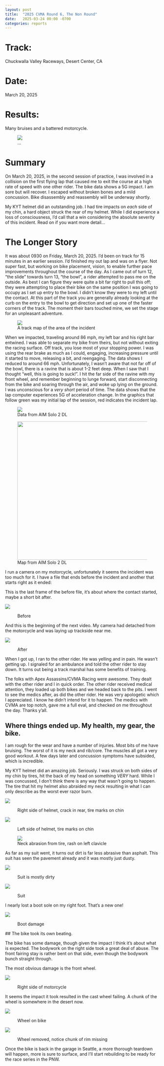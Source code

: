 ```yaml
---
layout: post
title:  "2025 CVMA Round 6, The Non Round"
date:   2025-03-24 00:00 -0700
categories: reports
---
```



# Track:
Chuckwalla Valley Raceways, Desert Center, CA

# Date:
March 20, 2025

# Results:
Many bruises and a battered motorcycle.

<figure>
    <img src="/img/race-report-photos/2025/2025-CVMA-R6-Crash/bike-side.jpg">
    <figcaption>...</figcaption>
</figure>

# Summary
On March 20, 2025, in the second session of practice, I was involved in a collision on the first flying lap that caused me to exit the course at a high rate of speed with one other rider. The bike data shows a 5G impact. I am sore but will recover. I escaped without broken bones and a mild concussion. Bike disassembly and reassembly will be underway shortly. 

My KYT helmet did an outstanding job. I had tire impacts on *each* side of my chin, a hard object struck the rear of my helmet. While I did experience a loss of consciousness, I’d call that a win considering the absolute severity of this incident. Read on if you want more detail…

# The Longer Story

It was about 0930 on Friday, March 20, 2025. I’d been on track for 15 minutes in an earlier session. I’d finished my out lap and was on a flyer. Not super fast, but working on bike placement, vision, to enable further pace improvements throughout the course of the day. As I came out of turn 12, “the slide” towards turn 13, “the bowl”, a rider attempted to pass me on the outside. As best I can figure they were quite a bit far right to pull this off; they were attempting to place their bike on the same position I was going to occupy as I set up entry to the bowl. I didn’t know they were to my left until the contact. At this part of the track you are generally already looking at the curb on the entry to the bowl to get direction and set up one of the faster corners of the track. The moment their bars touched mine, we set the stage for an unpleasant adventure.

<figure>
    <img src="/img/race-report-photos/2025/2025-CVMA-R6-Crash/cvma_track_map_slide_bowl.png">
    <figcaption>A track map of the area of the incident</figcaption>
</figure>


When we impacted, traveling around 86 mph, my left bar and his right bar entwined. I was able to separate my bike from theirs, but not without exiting the racing surface. Off track, you lose most of your stopping power. I was using the rear brake as much as I could, engaging, increasing pressure until it started to move, releasing a bit, and reengaging. The data shows I reduced to around 66 mph. Unfortunately, I wasn’t aware that not far off of the bowl, there is a ravine that is about 1-2 feet deep. When I saw that I thought “well, this is going to suck!”. I hit the far side of the ravine with my front wheel, and remember beginning to lunge forward, start disconnecting from the bike and soaring through the air, and woke up lying on the ground. I was unconscious for a *very short* period of time. The data shows that the lap computer experiences 5G of acceleration change. In the graphics that follow green was my initial lap of the session, red indicates the incident lap.

<figure>
    <img src="/img/race-report-photos/2025/2025-CVMA-R6-Crash/aim-graph.png">
    <figcaption>Data from AIM Solo 2 DL</figcaption>
</figure>


<figure>
    <img src="/img/race-report-photos/2025/2025-CVMA-R6-Crash/aim-map.png" height=450/>
    <figcaption>Map from AIM Solo 2 DL</figcaption>
</figure>

I run a camera on my motorcycle, unfortunately it seems the incident was too much for it. I have a file that ends before the incident and another that starts right as it ended:

This is the last frame of the before file, it’s about where the contact started, maybe a short bit after.

![](/img/race-report-photos/2025/2025-CVMA-R6-Crash/pre-incident-videoframe.png)
<figure>
    <figcaption>Before</figcaption>
</figure>

And this is the beginning of the next video. My camera had detached from the motorcycle and was laying up trackside near me.

![](/img/race-report-photos/2025/2025-CVMA-R6-Crash/post-incident-videoframe.png)
<figure>
    <figcaption>After</figcaption>
</figure>

When I got up, I ran to the other rider. He was yelling and in pain. He wasn’t getting up. I signaled for an ambulance and told the other rider to stay down. It turns out being a track marshal has some benefits of training.

The folks with Apex Assassins/CVMA Racing were awesome. They dealt with the other rider and I in quick order. The other rider received medical attention, they loaded up both bikes and we headed back to the pits. I went to see the medics after, as did the other rider. He was very apologetic which I appreciated. I know he didn’t intend for it to happen. The medics with CVMA are top notch, gave me a full eval, and checked on me throughout the day. Thanks y’all.

## Where things ended up. My health, my gear, the bike.

I am rough for the wear and have a number of injuries. Most bits of me have bruising. The worst of it is my neck and rib/core. The muscles all got a very good workout. A few days later and concussion symptoms have subsided, which is incredible.

My KYT helmet did an amazing job. Seriously. I was struck on both sides of my chin by tires, hit the back of my head on something *VERY* hard. While I was concussed, I don’t think there is any way that wasn’t going to happen. The tire that hit my helmet also abraided my neck resulting in what I can only describe as the worst ever razor burn.

![](/img/race-report-photos/2025/2025-CVMA-R6-Crash/helmet-right.jpg)
<figure>
    <figcaption>Right side of helmet, crack in rear, tire marks on chin</figcaption>
</figure>

![](/img/race-report-photos/2025/2025-CVMA-R6-Crash/helmet-left.jpg)
<figure>
    <figcaption>Left side of helmet, tire marks on chin</figcaption>
</figure>

<figure>
    <img src="/img/race-report-photos/2025/2025-CVMA-R6-Crash/neck.png" />
    <figcaption>Neck abrasion from tire, rash on left clavicle</figcaption>
</figure>


As far as my suit went, it turns out dirt is far less abrasive than asphalt. This suit has seen the pavement already and it was mostly just dusty.

![](/img/race-report-photos/2025/2025-CVMA-R6-Crash/suit.png)
<figure>
    <figcaption>Suit is mostly dirty</figcaption>
</figure>

![](/img/race-report-photos/2025/2025-CVMA-R6-Crash/suit-ground.jpg)
<figure>
    <figcaption>Suit</figcaption>
</figure>

I nearly lost a boot sole on my right foot. That’s a new one!

![](/img/race-report-photos/2025/2025-CVMA-R6-Crash/boots.jpg)
<figure>
    <figcaption>Boot damage</figcaption>
</figure>
## The bike took its own beating.

The bike has some damage, though given the impact I think it’s about what is expected. The bodywork on the right side took a great deal of abuse. The front fairing stay is rather bent on that side, even though the bodywork bunch straight through.

The most obvious damage is the front wheel.

![](/img/race-report-photos/2025/2025-CVMA-R6-Crash/bike-side.jpg)
<figure>
    <figcaption>Right side of motorcycle</figcaption>
</figure>
It seems the impact it took resulted in the cast wheel failing. A chunk of the wheel is somewhere in the desert now.

![](/img/race-report-photos/2025/2025-CVMA-R6-Crash/wheel-bike.jpg)
<figure>
    <figcaption>Wheel on bike</figcaption>
</figure>

![](/img/race-report-photos/2025/2025-CVMA-R6-Crash/wheel-ground.jpg)
<figure>
    <figcaption>Wheel removed, notice chunk of rim missing</figcaption>
</figure>

Once the bike is back in the garage in Seattle, a more thorough teardown will happen, more is sure to surface, and I’ll start rebuilding to be ready for the race series in the PNW.
